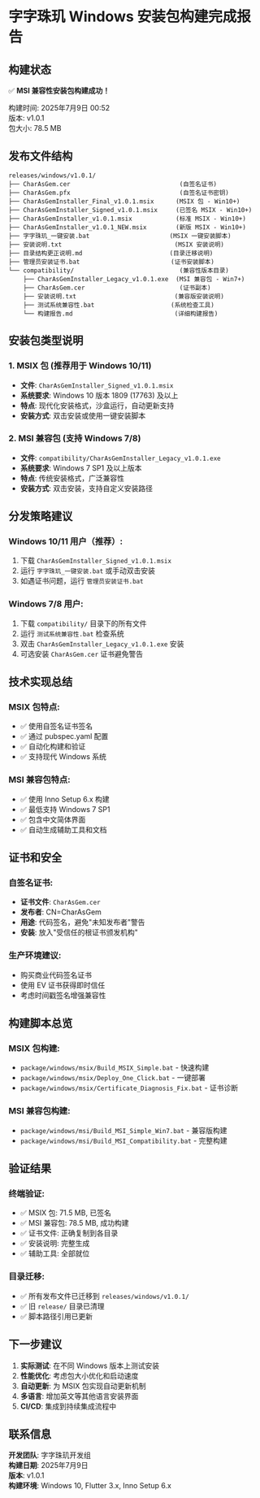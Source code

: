 # 字字珠玑 Windows 安装包构建完成报告

## 构建状态
✅ **MSI 兼容性安装包构建成功！**

构建时间: 2025年7月9日 00:52  
版本: v1.0.1  
包大小: 78.5 MB  

## 发布文件结构

```
releases/windows/v1.0.1/
├── CharAsGem.cer                              (自签名证书)
├── CharAsGem.pfx                              (自签名证书密钥)
├── CharAsGemInstaller_Final_v1.0.1.msix      (MSIX 包 - Win10+)
├── CharAsGemInstaller_Signed_v1.0.1.msix     (已签名 MSIX - Win10+)
├── CharAsGemInstaller_v1.0.1.msix            (标准 MSIX - Win10+)
├── CharAsGemInstaller_v1.0.1_NEW.msix        (新版 MSIX - Win10+)
├── 字字珠玑_一键安装.bat                      (MSIX 一键安装脚本)
├── 安装说明.txt                               (MSIX 安装说明)
├── 目录结构更正说明.md                        (目录迁移说明)
├── 管理员安装证书.bat                         (证书安装脚本)
└── compatibility/                             (兼容性版本目录)
    ├── CharAsGemInstaller_Legacy_v1.0.1.exe  (MSI 兼容包 - Win7+)
    ├── CharAsGem.cer                          (证书副本)
    ├── 安装说明.txt                           (兼容版安装说明)
    ├── 测试系统兼容性.bat                     (系统检查工具)
    └── 构建报告.md                            (详细构建报告)
```

## 安装包类型说明

### 1. MSIX 包 (推荐用于 Windows 10/11)
- **文件**: `CharAsGemInstaller_Signed_v1.0.1.msix`
- **系统要求**: Windows 10 版本 1809 (17763) 及以上
- **特点**: 现代化安装格式，沙盒运行，自动更新支持
- **安装方式**: 双击安装或使用一键安装脚本

### 2. MSI 兼容包 (支持 Windows 7/8)
- **文件**: `compatibility/CharAsGemInstaller_Legacy_v1.0.1.exe`
- **系统要求**: Windows 7 SP1 及以上版本
- **特点**: 传统安装格式，广泛兼容性
- **安装方式**: 双击安装，支持自定义安装路径

## 分发策略建议

### Windows 10/11 用户（推荐）:
1. 下载 `CharAsGemInstaller_Signed_v1.0.1.msix`
2. 运行 `字字珠玑_一键安装.bat` 或手动双击安装
3. 如遇证书问题，运行 `管理员安装证书.bat`

### Windows 7/8 用户:
1. 下载 `compatibility/` 目录下的所有文件
2. 运行 `测试系统兼容性.bat` 检查系统
3. 双击 `CharAsGemInstaller_Legacy_v1.0.1.exe` 安装
4. 可选安装 `CharAsGem.cer` 证书避免警告

## 技术实现总结

### MSIX 包特点:
- ✅ 使用自签名证书签名
- ✅ 通过 pubspec.yaml 配置
- ✅ 自动化构建和验证
- ✅ 支持现代 Windows 系统

### MSI 兼容包特点:
- ✅ 使用 Inno Setup 6.x 构建
- ✅ 最低支持 Windows 7 SP1
- ✅ 包含中文简体界面
- ✅ 自动生成辅助工具和文档

## 证书和安全

### 自签名证书:
- **证书文件**: `CharAsGem.cer`
- **发布者**: CN=CharAsGem
- **用途**: 代码签名，避免"未知发布者"警告
- **安装**: 放入"受信任的根证书颁发机构"

### 生产环境建议:
- 购买商业代码签名证书
- 使用 EV 证书获得即时信任
- 考虑时间戳签名增强兼容性

## 构建脚本总览

### MSIX 包构建:
- `package/windows/msix/Build_MSIX_Simple.bat` - 快速构建
- `package/windows/msix/Deploy_One_Click.bat` - 一键部署
- `package/windows/msix/Certificate_Diagnosis_Fix.bat` - 证书诊断

### MSI 兼容包构建:
- `package/windows/msi/Build_MSI_Simple_Win7.bat` - 兼容版构建
- `package/windows/msi/Build_MSI_Compatibility.bat` - 完整构建

## 验证结果

### 终端验证:
- ✅ MSIX 包: 71.5 MB, 已签名
- ✅ MSI 兼容包: 78.5 MB, 成功构建
- ✅ 证书文件: 正确复制到各目录
- ✅ 安装说明: 完整生成
- ✅ 辅助工具: 全部就位

### 目录迁移:
- ✅ 所有发布文件已迁移到 `releases/windows/v1.0.1/`
- ✅ 旧 `release/` 目录已清理
- ✅ 脚本路径引用已更新

## 下一步建议

1. **实际测试**: 在不同 Windows 版本上测试安装
2. **性能优化**: 考虑包大小优化和启动速度
3. **自动更新**: 为 MSIX 包实现自动更新机制
4. **多语言**: 增加英文等其他语言安装界面
5. **CI/CD**: 集成到持续集成流程中

## 联系信息

**开发团队**: 字字珠玑开发组  
**构建日期**: 2025年7月9日  
**版本**: v1.0.1  
**构建环境**: Windows 10, Flutter 3.x, Inno Setup 6.x
